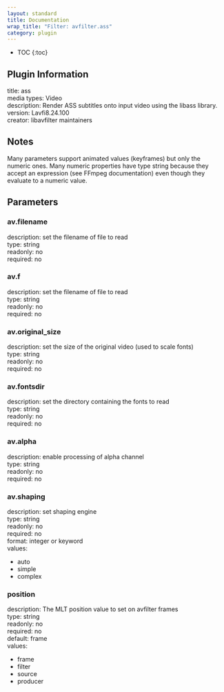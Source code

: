 ```yaml
---
layout: standard
title: Documentation
wrap_title: "Filter: avfilter.ass"
category: plugin
---
```

* TOC
{:toc}

## Plugin Information

title: ass  
media types:
Video  
description: Render ASS subtitles onto input video using the libass library.  
version: Lavfi8.24.100  
creator: libavfilter maintainers  

## Notes

Many parameters support animated values (keyframes) but only the numeric ones. Many numeric properties have type string because they accept an expression (see FFmpeg documentation) even though they evaluate to a numeric value.

## Parameters

### av.filename

  
description:
set the filename of file to read  
type: string  
readonly: no  
required: no  

### av.f

  
description:
set the filename of file to read  
type: string  
readonly: no  
required: no  

### av.original_size

  
description:
set the size of the original video (used to scale fonts)  
type: string  
readonly: no  
required: no  

### av.fontsdir

  
description:
set the directory containing the fonts to read  
type: string  
readonly: no  
required: no  

### av.alpha

  
description:
enable processing of alpha channel  
type: string  
readonly: no  
required: no  

### av.shaping

  
description:
set shaping engine  
type: string  
readonly: no  
required: no  
format: integer or keyword  
values:  

* auto
* simple
* complex

### position

  
description:
The MLT position value to set on avfilter frames  
type: string  
readonly: no  
required: no  
default: frame  
values:  

* frame
* filter
* source
* producer


